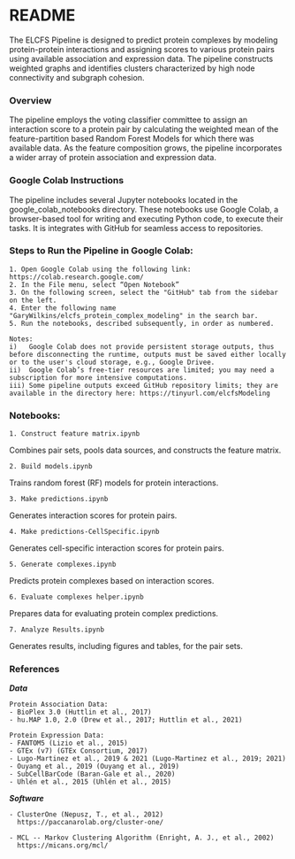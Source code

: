﻿# README

The ELCFS Pipeline is designed to predict protein complexes by modeling protein-protein interactions and assigning scores to various protein pairs using available association and expression data. The pipeline constructs weighted graphs and identifies clusters characterized by high node connectivity and subgraph cohesion.

### Overview

The pipeline employs the voting classifier committee to assign an interaction score to a protein pair by calculating the
weighted mean of the feature-partition based Random Forest Models for which there was available data.
As the feature composition grows, the pipeline incorporates a wider array of protein association and expression data.

### Google Colab Instructions

The pipeline includes several Jupyter notebooks located in the google_colab_notebooks directory. These notebooks use 
Google Colab, a browser-based tool for writing and executing Python code, to execute their tasks. It is integrates with 
GitHub for seamless access to repositories. 

### Steps to Run the Pipeline in Google Colab:

	1. Open Google Colab using the following link: https://colab.research.google.com/
	2. In the File menu, select “Open Notebook”
	3. On the following screen, select the "GitHub" tab from the sidebar on the left.
	4. Enter the following name "GaryWilkins/elcfs_protein_complex_modeling" in the search bar.
	5. Run the notebooks, described subsequently, in order as numbered.
	
	Notes:
	i)   Google Colab does not provide persistent storage outputs, thus before disconnecting the runtime, outputs must be saved either locally or to the user's cloud storage, e.g., Google Drivee.
	ii)  Google Colab’s free-tier resources are limited; you may need a subscription for more intensive computations.
    iii) Some pipeline outputs exceed GitHub repository limits; they are available in the directory here: https://tinyurl.com/elcfsModeling 

### Notebooks:

	1. Construct feature matrix.ipynb
Combines pair sets, pools data sources, and constructs the feature matrix.

	2. Build models.ipynb
Trains random forest (RF) models for protein interactions.

	3. Make predictions.ipynb
Generates interaction scores for protein pairs.

	4. Make predictions-CellSpecific.ipynb
Generates cell-specific interaction scores for protein pairs.

	5. Generate complexes.ipynb
Predicts protein complexes based on interaction scores.

	6. Evaluate complexes helper.ipynb
Prepares data for evaluating protein complex predictions.

	7. Analyze Results.ipynb
Generates results, including figures and tables, for the pair sets.

### References

***Data***

    Protein Association Data:
	- BioPlex 3.0 (Huttlin et al., 2017)
	- hu.MAP 1.0, 2.0 (Drew et al., 2017; Huttlin et al., 2021)

    Protein Expression Data:
	- FANTOM5 (Lizio et al., 2015)
	- GTEx (v7) (GTEx Consortium, 2017)
	- Lugo-Martinez et al., 2019 & 2021 (Lugo-Martinez et al., 2019; 2021)
	- Ouyang et al., 2019 (Ouyang et al., 2019)
	- SubCellBarCode (Baran-Gale et al., 2020)
	- Uhlén et al., 2015 (Uhlén et al., 2015)

***Software***

	- ClusterOne (Nepusz, T., et al., 2012)
      https://paccanarolab.org/cluster-one/

	- MCL -- Markov Clustering Algorithm (Enright, A. J., et al., 2002)
      https://micans.org/mcl/